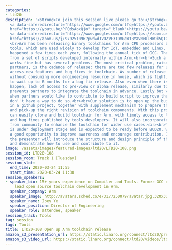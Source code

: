 ```yaml
---
categories:
- ltd20
description: '<strong>To join this session live please go to:</strong><br><ul><li>YouTube:
  <a data-saferedirecturl="https://www.google.com/url?q=https://youtu.be/PFQdsAoxQjo&source=gmail&ust=1584481372166000&usg=AFQjCNEaHD7pbM7zG_P6qVfLUp1t25kjHQ"
  href="https://youtu.be/PFQdsAoxQjo" target="_blank">https://youtu.be/PFQdsAoxQjo</a></li><li>Zoom:
  <a data-saferedirecturl="https://www.google.com/url?q=https://zoom.us/j/979251096?pwd%3Dd1VOZVF3TDVGaW1BYXVNeUl3WDk5QT09&source=gmail&ust=1584481372167000&usg=AFQjCNEbwp1MgK5ehMTqiYrSaWesNvUPgw"
  href="https://zoom.us/j/979251096?pwd=d1VOZVF3TDVGaW1BYXVNeUl3WDk5QT09" target="_blank">https://zoom.us/j/979251096?pwd=d1VOZVF3TDVGaW1BYXVNeUl3WDk5QT09</a></li></ul>Description:
  <br>Arm has been releasing binary toolchains for Arm CPU processors based on GNU
  tools, which are used widely to develop for IoT, embedded and Linux. The releases
  happened a few times each year, following the annual tick of GCC. They were built
  from a set of scripts developed internally within Arm.<br><br>Such a release model
  works fine but has several problems. The most critical problem, raised by Linaro
  partners, is the cadence of release: there are too few releases for users to timely
  access new features and bug fixes in toolchain. As number of release will not increase
  without consuming more engineering resource in house, which is tight, users have
  to wait up to 6 months for a bug fix release. Also even when there is release to
  happen, lack of access to pre-view or alpha release, similarly due to resource constraint,
  prevents partners to integrate the toolchain in advance. Lastly but very importantly,
  when partners would like to contribute to build script to improve the release, they
  don''t have a way to do so.<br><br>Our solution is to open up the build scripts
  in a github project, together with supplement mechanism to prepare the build environment
  and pick-up the right revision of toolchain components. With this project, users
  can easily clone and build toolchain for Arm, with timely access to latest features
  and bug fixes published by tools developers. It will also incorporate contribution
  from community to enhance the toolchain for wider use cases.<br><br>This solution
  is under deployment stage and is expected to be ready before BUD20, which will be
  a good opportunity to improve awareness and encourage contribution. In this section,
  the presenter will introduce the structure and design principle of the github project,
  and demonstrate how to use and contribute to it.'
image: /assets/images/featured-images/ltd20/LTD20-108.png
session_id: LTD20-108
session_room: Track 1 [Tuesday]
session_slot:
  end_time: 2020-03-24 11:55
  start_time: 2020-03-24 11:30
session_speakers:
- speaker_bio: 15+ years experience on Compiler and Tools. Former GCC developer. Currently
    lead open source toolchain development in Arm.
  speaker_company: Arm
  speaker_image: http://avatars.sched.co/e/31/7250079/avatar.jpg.320x320px.jpg?939
  speaker_name: Joey Ye
  speaker_position: Director of Engineering
  speaker_role: attendee, speaker
session_track: Tools
tag: session
tags: Tools
title: LTD20-108 Open up Arm toolchain release
amazon_s3_presentation_url: https://static.linaro.org/connect/ltd20/presentations/LTD20-108-0.pdf
amazon_s3_video_url: https://static.linaro.org/connect/ltd20/videos/ltd20-108.mp4
---
```

